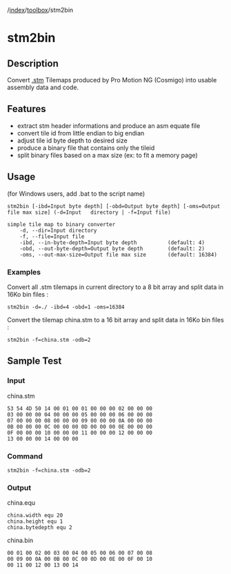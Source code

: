 /[index]/[toolbox]/stm2bin

[index]: ../../../../readme.md
[toolbox]: ../../../../docs/toolbox.md

# stm2bin
## Description
Convert [.stm][file-format-stm] Tilemaps produced by Pro Motion NG (Cosmigo) into usable assembly data and code.
## Features
* extract stm header informations and produce an asm equate file
* convert tile id from little endian to big endian
* adjust tile id byte depth to desired size
* produce a binary file that contains only the tileid
* split binary files based on a max size (ex: to fit a memory page)

## Usage

(for Windows users, add .bat to the script name)

    stm2bin [-ibd=Input byte depth] [-obd=Output byte depth] [-oms=Output file max size] (-d=Input   directory | -f=Input file)

    simple tile map to binary converter
        -d, --dir=Input directory
        -f, --file=Input file
        -ibd, --in-byte-depth=Input byte depth          (default: 4)
        -obd, --out-byte-depth=Output byte depth        (default: 2)
        -oms, --out-max-size=Output file max size       (default: 16384)


### Examples

Convert all .stm tilemaps in current directory to a 8 bit array and split data in 16Ko bin files :

    stm2bin -d=./ -ibd=4 -obd=1 -oms=16384

Convert the tilemap china.stm to a 16 bit array and split data in 16Ko bin files :

    stm2bin -f=china.stm -odb=2

## Sample Test
### Input
china.stm

    53 54 4D 50 14 00 01 00 01 00 00 00 02 00 00 00
    03 00 00 00 04 00 00 00 05 00 00 00 06 00 00 00
    07 00 00 00 08 00 00 00 09 00 00 00 0A 00 00 00
    0B 00 00 00 0C 00 00 00 0D 00 00 00 0E 00 00 00
    0F 00 00 00 10 00 00 00 11 00 00 00 12 00 00 00
    13 00 00 00 14 00 00 00

### Command

    stm2bin -f=china.stm -odb=2

### Output
china.equ

    china.width equ 20
    china.height equ 1
    china.bytedepth equ 2

china.bin

    00 01 00 02 00 03 00 04 00 05 00 06 00 07 00 08
    00 09 00 0A 00 0B 00 0C 00 0D 00 0E 00 0F 00 10
    00 11 00 12 00 13 00 14

[file-format-stm]: ../../../../doc/file-format-stm.md
